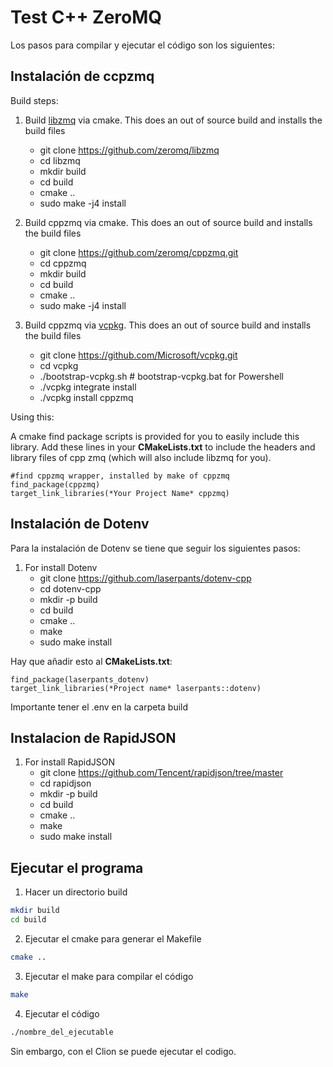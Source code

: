 # Test C++ ZeroMQ

Los pasos para compilar y ejecutar el código son los siguientes:

## Instalación de ccpzmq

Build steps:

1. Build [libzmq](https://github.com/zeromq/libzmq) via cmake. This does an out of source build and installs the build files
   - git clone https://github.com/zeromq/libzmq
   - cd libzmq
   - mkdir build
   - cd build
   - cmake ..
   - sudo make -j4 install

2. Build cppzmq via cmake. This does an out of source build and installs the build files
   - git clone https://github.com/zeromq/cppzmq.git
   - cd cppzmq
   - mkdir build
   - cd build
   - cmake ..
   - sudo make -j4 install

3. Build cppzmq via [vcpkg](https://github.com/Microsoft/vcpkg/). This does an out of source build and installs the build files
   - git clone https://github.com/Microsoft/vcpkg.git
   - cd vcpkg
   - ./bootstrap-vcpkg.sh # bootstrap-vcpkg.bat for Powershell
   - ./vcpkg integrate install
   - ./vcpkg install cppzmq

Using this:

A cmake find package scripts is provided for you to easily include this library.
Add these lines in your **CMakeLists.txt** to include the headers and library files of
cpp zmq (which will also include libzmq for you).

```
#find cppzmq wrapper, installed by make of cppzmq
find_package(cppzmq)
target_link_libraries(*Your Project Name* cppzmq)
```

## Instalación de Dotenv

Para la instalación de Dotenv se tiene que seguir los siguientes pasos: 

1. For install Dotenv
    - git clone https://github.com/laserpants/dotenv-cpp
    - cd dotenv-cpp
    - mkdir -p build
    - cd build
    - cmake ..
    - make
    - sudo make install

Hay que añadir esto al **CMakeLists.txt**:

```
find_package(laserpants_dotenv)
target_link_libraries(*Project name* laserpants::dotenv)
```

Importante tener el .env en la carpeta build

## Instalacion de RapidJSON

1. For install RapidJSON
   - git clone https://github.com/Tencent/rapidjson/tree/master
   - cd rapidjson
   - mkdir -p build
   - cd build
   - cmake ..
   - make
   - sudo make install

## Ejecutar el programa

1. Hacer un directorio build

```bash
mkdir build
cd build
```

2. Ejecutar el cmake para generar el Makefile
```bash
cmake ..
```

3. Ejecutar el make para compilar el código
```bash
make
```

4. Ejecutar el código
```bash
./nombre_del_ejecutable
```

Sin embargo, con el Clion se puede ejecutar el codigo.